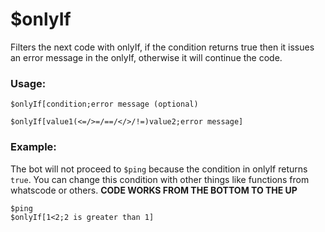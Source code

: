 # $onlyIf

Filters the next code with onlyIf, if the condition returns true then it issues an error message in the onlyIf, otherwise it will continue the code.



### Usage:

```
$onlyIf[condition;error message (optional)
```

```
$onlyIf[value1(<=/>=/==/</>/!=)value2;error message]
```

### Example:

The bot will not proceed to `$ping` because the condition in onlyIf returns `true`. You can change this condition with other things like functions from whatscode or others. **CODE WORKS FROM THE BOTTOM TO THE UP**

```
$ping
$onlyIf[1<2;2 is greater than 1]
```
